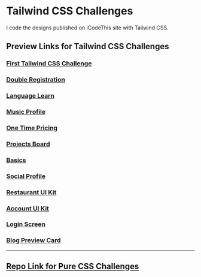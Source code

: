 # Tailwind CSS Challenges
I code the designs published on iCodeThis site with Tailwind CSS.

## Preview Links for Tailwind CSS Challenges
### [First Tailwind CSS Challenge](https://htmlpreview.github.io/?https://github.com/selimbiber/Tailwind-CSS-Challenges/blob/main/FirstTailwindChallenge/public/index.html)
### [Double Registration](https://htmlpreview.github.io/?https://github.com/selimbiber/Tailwind-CSS-Challenges/blob/main/DoubleRegistration/index.html)
### [Language Learn](https://htmlpreview.github.io/?https://github.com/selimbiber/Tailwind-CSS-Challenges/blob/main/LanguageLearn/index.html)
### [Music Profile](https://htmlpreview.github.io/?https://github.com/selimbiber/Tailwind-CSS-Challenges/blob/main/MusicProfile/index.html)
### [One Time Pricing](https://htmlpreview.github.io/?https://github.com/selimbiber/Tailwind-CSS-Challenges/blob/main/OneTimePricing/index.html)
### [Projects Board](https://htmlpreview.github.io/?https://github.com/selimbiber/Tailwind-CSS-Challenges/blob/main/ProjectsBoard/index.html)
### [Basics](https://htmlpreview.github.io/?https://github.com/selimbiber/Tailwind-CSS-Challenges/blob/main/Basics/index.html)
### [Social Profile](https://htmlpreview.github.io/?https://github.com/selimbiber/Tailwind-CSS-Challenges/blob/main/SocialProfile/index.html)
### [Restaurant UI Kit](https://htmlpreview.github.io/?https://github.com/selimbiber/Tailwind-CSS-Challenges/blob/main/RestaurantUI/index.html)
### [Account UI Kit](https://htmlpreview.github.io/?https://github.com/selimbiber/Tailwind-CSS-Challenges/blob/main/AccountUI/index.html)
### [Login Screen](https://htmlpreview.github.io/?https://github.com/selimbiber/Tailwind-CSS-Challenges/blob/main/LoginScreen/index.html)
### [Blog Preview Card](https://htmlpreview.github.io/?https://github.com/selimbiber/Tailwind-CSS-Challenges/blob/main/BlogPreviewCard/index.html)
---
## [Repo Link for Pure CSS Challenges](https://github.com/selimbiber/30Day30Project-Pure-CSS-Challenges)
